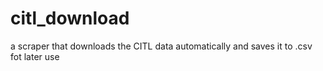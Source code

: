 # citl_download

a scraper that downloads the CITL data automatically and saves it to .csv fot later use
